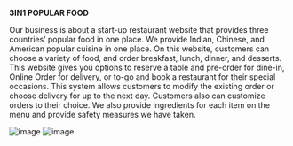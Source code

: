 **3IN1 POPULAR FOOD**

Our business is about a start-up restaurant website that provides three countries’ popular food in one place. We provide Indian, Chinese, and American popular cuisine in one place. On this website, customers can choose a variety of food, and order breakfast, lunch, dinner, and desserts. This website gives you options to reserve a table and pre-order for dine-in, Online Order for delivery, or to-go and book a restaurant for their special occasions. This system allows customers to modify the existing order or choose delivery for up to the next day. Customers also can customize orders to their choice. We also provide ingredients for each item on the menu and provide safety measures we have taken.

![image](https://github.com/Jonyando/3in1-Popular-Food/assets/159496463/d49c268b-2493-4a07-b6eb-cb73d523cd17)
![image](https://github.com/Jonyando/3in1-Popular-Food/assets/159496463/f397fb93-080e-42f8-bf43-44c19fa5a000)

